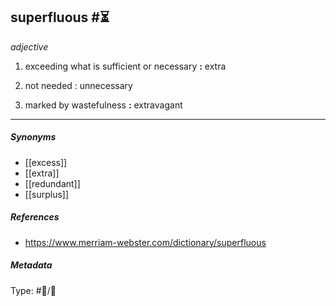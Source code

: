 
## superfluous  #⏳ 

_adjective_

1. exceeding what is sufficient or necessary **:** extra

2. not needed : unnecessary

3. marked by wastefulness **:** extravagant

___

##### Synonyms

-   [[excess]]
-   [[extra]]
-   [[redundant]]
-   [[surplus]]

##### References 

- https://www.merriam-webster.com/dictionary/superfluous

##### Metadata

Type: #💬/💬 
